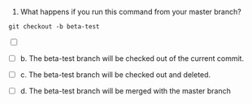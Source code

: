 1. What happens if you run this command from your master branch?

```
git checkout -b beta-test
```
<input type="checkbox" id="vehicle1" name="vehicle1" value="a. A new branch called beta-test will be created and switched to.">

- [ ] b. The beta-test branch will be checked out of the current commit.

- [ ] c. The beta-test branch will be checked out and deleted.

- [ ] d. The beta-test branch will be merged with the master branch
